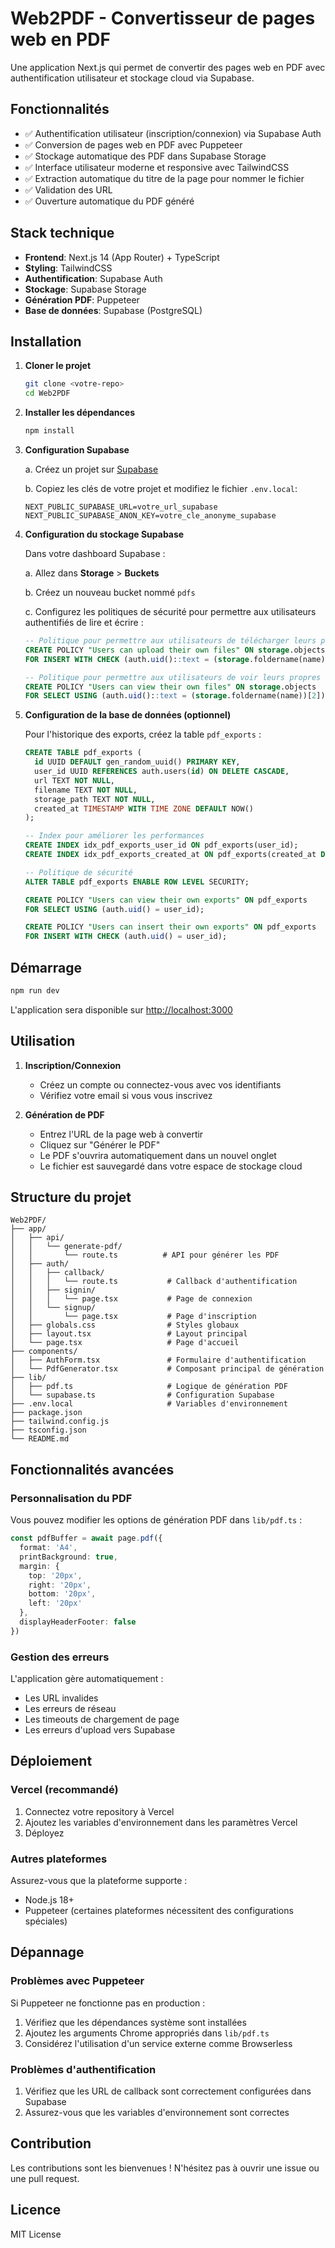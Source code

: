 # Web2PDF - Convertisseur de pages web en PDF

Une application Next.js qui permet de convertir des pages web en PDF avec authentification utilisateur et stockage cloud via Supabase.

## Fonctionnalités

- ✅ Authentification utilisateur (inscription/connexion) via Supabase Auth
- ✅ Conversion de pages web en PDF avec Puppeteer
- ✅ Stockage automatique des PDF dans Supabase Storage
- ✅ Interface utilisateur moderne et responsive avec TailwindCSS
- ✅ Extraction automatique du titre de la page pour nommer le fichier
- ✅ Validation des URL
- ✅ Ouverture automatique du PDF généré

## Stack technique

- **Frontend**: Next.js 14 (App Router) + TypeScript
- **Styling**: TailwindCSS
- **Authentification**: Supabase Auth
- **Stockage**: Supabase Storage
- **Génération PDF**: Puppeteer
- **Base de données**: Supabase (PostgreSQL)

## Installation

1. **Cloner le projet**
   ```bash
   git clone <votre-repo>
   cd Web2PDF
   ```

2. **Installer les dépendances**
   ```bash
   npm install
   ```

3. **Configuration Supabase**
   
   a. Créez un projet sur [Supabase](https://supabase.com)
   
   b. Copiez les clés de votre projet et modifiez le fichier `.env.local`:
   ```env
   NEXT_PUBLIC_SUPABASE_URL=votre_url_supabase
   NEXT_PUBLIC_SUPABASE_ANON_KEY=votre_cle_anonyme_supabase
   ```

4. **Configuration du stockage Supabase**
   
   Dans votre dashboard Supabase :
   
   a. Allez dans **Storage** > **Buckets**
   
   b. Créez un nouveau bucket nommé `pdfs`
   
   c. Configurez les politiques de sécurité pour permettre aux utilisateurs authentifiés de lire et écrire :
   
   ```sql
   -- Politique pour permettre aux utilisateurs de télécharger leurs propres fichiers
   CREATE POLICY "Users can upload their own files" ON storage.objects
   FOR INSERT WITH CHECK (auth.uid()::text = (storage.foldername(name))[2]);
   
   -- Politique pour permettre aux utilisateurs de voir leurs propres fichiers
   CREATE POLICY "Users can view their own files" ON storage.objects
   FOR SELECT USING (auth.uid()::text = (storage.foldername(name))[2]);
   ```

5. **Configuration de la base de données (optionnel)**
   
   Pour l'historique des exports, créez la table `pdf_exports` :
   
   ```sql
   CREATE TABLE pdf_exports (
     id UUID DEFAULT gen_random_uuid() PRIMARY KEY,
     user_id UUID REFERENCES auth.users(id) ON DELETE CASCADE,
     url TEXT NOT NULL,
     filename TEXT NOT NULL,
     storage_path TEXT NOT NULL,
     created_at TIMESTAMP WITH TIME ZONE DEFAULT NOW()
   );
   
   -- Index pour améliorer les performances
   CREATE INDEX idx_pdf_exports_user_id ON pdf_exports(user_id);
   CREATE INDEX idx_pdf_exports_created_at ON pdf_exports(created_at DESC);
   
   -- Politique de sécurité
   ALTER TABLE pdf_exports ENABLE ROW LEVEL SECURITY;
   
   CREATE POLICY "Users can view their own exports" ON pdf_exports
   FOR SELECT USING (auth.uid() = user_id);
   
   CREATE POLICY "Users can insert their own exports" ON pdf_exports
   FOR INSERT WITH CHECK (auth.uid() = user_id);
   ```

## Démarrage

```bash
npm run dev
```

L'application sera disponible sur [http://localhost:3000](http://localhost:3000)

## Utilisation

1. **Inscription/Connexion**
   - Créez un compte ou connectez-vous avec vos identifiants
   - Vérifiez votre email si vous vous inscrivez

2. **Génération de PDF**
   - Entrez l'URL de la page web à convertir
   - Cliquez sur "Générer le PDF"
   - Le PDF s'ouvrira automatiquement dans un nouvel onglet
   - Le fichier est sauvegardé dans votre espace de stockage cloud

## Structure du projet

```
Web2PDF/
├── app/
│   ├── api/
│   │   └── generate-pdf/
│   │       └── route.ts          # API pour générer les PDF
│   ├── auth/
│   │   ├── callback/
│   │   │   └── route.ts           # Callback d'authentification
│   │   ├── signin/
│   │   │   └── page.tsx           # Page de connexion
│   │   └── signup/
│   │       └── page.tsx           # Page d'inscription
│   ├── globals.css                # Styles globaux
│   ├── layout.tsx                 # Layout principal
│   └── page.tsx                   # Page d'accueil
├── components/
│   ├── AuthForm.tsx               # Formulaire d'authentification
│   └── PdfGenerator.tsx           # Composant principal de génération
├── lib/
│   ├── pdf.ts                     # Logique de génération PDF
│   └── supabase.ts                # Configuration Supabase
├── .env.local                     # Variables d'environnement
├── package.json
├── tailwind.config.js
├── tsconfig.json
└── README.md
```

## Fonctionnalités avancées

### Personnalisation du PDF

Vous pouvez modifier les options de génération PDF dans `lib/pdf.ts` :

```typescript
const pdfBuffer = await page.pdf({
  format: 'A4',
  printBackground: true,
  margin: {
    top: '20px',
    right: '20px', 
    bottom: '20px',
    left: '20px'
  },
  displayHeaderFooter: false
})
```

### Gestion des erreurs

L'application gère automatiquement :
- Les URL invalides
- Les erreurs de réseau
- Les timeouts de chargement de page
- Les erreurs d'upload vers Supabase

## Déploiement

### Vercel (recommandé)

1. Connectez votre repository à Vercel
2. Ajoutez les variables d'environnement dans les paramètres Vercel
3. Déployez

### Autres plateformes

Assurez-vous que la plateforme supporte :
- Node.js 18+
- Puppeteer (certaines plateformes nécessitent des configurations spéciales)

## Dépannage

### Problèmes avec Puppeteer

Si Puppeteer ne fonctionne pas en production :

1. Vérifiez que les dépendances système sont installées
2. Ajoutez les arguments Chrome appropriés dans `lib/pdf.ts`
3. Considérez l'utilisation d'un service externe comme Browserless

### Problèmes d'authentification

1. Vérifiez que les URL de callback sont correctement configurées dans Supabase
2. Assurez-vous que les variables d'environnement sont correctes

## Contribution

Les contributions sont les bienvenues ! N'hésitez pas à ouvrir une issue ou une pull request.

## Licence

MIT License